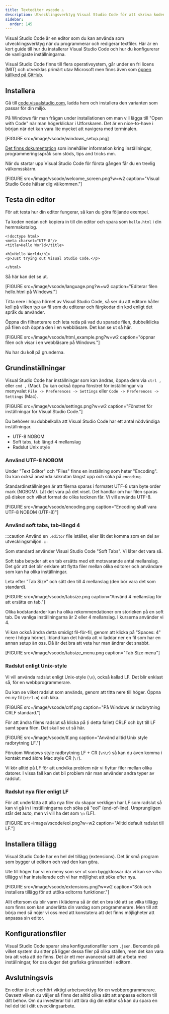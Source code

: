 ```yaml
---
title: Texteditor vscode ⚠️
description: Utvecklingsverktyg Visual Studio Code för att skriva koden i.
sidebar:
  order: 145
---
```


Visual Studio Code är en editor som du kan använda som utvecklingsverktyg när du programmerar och redigerar textfiler. Här är en kort guide till hur du installerar Visual Studio Code och hur du konfigurerar de vanligaste inställningarna.

Visual Studio Code finns till flera operativsystem, går under en fri licens (MIT) och utvecklas primärt utav Microsoft men finns även som [öppen källkod på GitHub](https://github.com/microsoft/vscode).

## Installera

Gå till [code.visualstudio.com](https://code.visualstudio.com/), ladda hem och installera den varianten som passar för din miljö.

På Windows får man frågan under installationen om man vill lägga till "Open with Code" när man högerklickar i Utforskaren. Det är en nice-to-have i början när det kan vara lite mycket att navigera med terminalen.

[FIGURE src=/image/vscode/windows_setup.png]

[Det finns dokumentation](https://code.visualstudio.com/docs) som innehåller information kring inställningar, programmeringsspråk som stöds, tips and tricks mm.

När du startar upp Visual Studio Code för första gången får du en trevlig välkomsskärm.

[FIGURE src=/image/vscode/welcome_screen.png?w=w2 caption="Visual Studio Code hälsar dig välkommen."]

## Testa din editor

För att testa hur din editor fungerar, så kan du göra följande exempel.

Ta koden nedan och kopiera in till din editor och spara som `hello.html` i din hemmakatalog.

```text
<!doctype html>
<meta charset="UTF-8"/>
<title>Hello World</title>

<h1>Hello World</h1>
<p>Just trying out Visual Studio Code.</p>

</html>
```

Så här kan det se ut.

[FIGURE src=/image/vscode/language.png?w=w2 caption="Editerar filen hello.html på Windows."]

Titta nere i högra hörnet av Visual Studio Code, så ser du att editorn håller koll på vilken typ av fil som du editerar och färgkodar din kod enligt det språk du använder.

Öppna din filhanterare och leta reda på vad du sparade filen, dubbelklicka på filen och öppna den i en webbläsare. Det kan se ut så här.

[FIGURE src=/image/vscode/html_example.png?w=w2 caption="öppnar filen och visar i en webbläsare på Windows."]

Nu har du koll på grunderna.

## Grundinställningar

Visual Studio Code har inställningar som kan ändras, öppna dem via `ctrl ,` eller `cmd ,` (Mac). Du kan också öppna fönstret för inställningar via menyvalet `File -> Preferences -> Settings` eller `Code -> Preferences -> Settings` (Mac).

[FIGURE src=/image/vscode/settings.png?w=w2 caption="Fönstret för inställningar för Visual Studio Code."]

Du behöver nu dubbelkolla att Visual Studio Code har ett antal nödvändiga inställningar.

- UTF-8 NOBOM
- Soft tabs, tab längd 4 mellanslag
- Radslut Unix style

### Använd UTF-8 NOBOM

Under "Text Editor" och "Files" finns en inställning som heter "Encoding". Du kan också använda sökrutan längst upp och söka på `encoding`.

Standardinställningen är att filerna sparas i formatet UTF-8 utan byte order mark (NOBOM). Låt det vara på det viset. Det handlar om hur filen sparas på disken och vilket format de olika tecknen får. Vi vill använda UTF-8.

[FIGURE src=/image/vscode/encoding.png caption="Encoding skall vara UTF-8 NOBOM (UTF-8)"]

### Använd soft tabs, tab-längd 4

:::caution
Använd en `.editor` file istället, eller låt det komma som en del av utvecklingsmiljön.
:::

Som standard använder Visual Studio Code "Soft Tabs". Vi låter det vara så.

Soft tabs betyder att en tab ersätts med ett motsvarande antal mellanslag. Det gör att det blir enklare att flytta filer mellan olika editorer och användare som kan ha olika inställningar.

Leta efter "Tab Size" och sätt den till 4 mellanslag (den bör vara det som standard).

[FIGURE src=/image/vscode/tabsize.png caption="Använd 4 mellanslag för att ersätta en tab."]

Olika kodstandarder kan ha olika rekommendationer om storleken på en soft tab. De vanliga inställningarna är 2 eller 4 mellanslag. I kurserna använder vi 4.

Vi kan också ändra detta smidigt fil-för-fil, genom att klicka på "Spaces: 4" nere i högra hörnet. Ibland kan det hända att vi laddar ner en fil som har en annan setup än oss. Då är det bra att veta hur man ändrar det snabbt.

[FIGURE src=/image/vscode/tabsize_menu.png caption="Tab Size menu"]

### Radslut enligt Unix-style

Vi vill använda radslut enligt Unix-style (`\n`), också kallad LF. Det blir enklast så, för en webbprogrammerare.

Du kan se vilket radslut som används, genom att titta nere till höger. Öppna en ny fil (`ctrl-n`) och kika.

[FIGURE src=/image/vscode/crlf.png caption="På Windows är radbrytning CRLF standard."]

För att ändra filens radslut så klicka på (i detta fallet) CRLF och byt till LF samt spara filen. Det skall se ut så här.

[FIGURE src=/image/vscode/lf.png caption="Använd alltid Unix style radbrytning LF."]

Förutom Windows style radbrytning LF + CR (`\n\r`) så kan du även komma i kontakt med äldre Mac style CR (`\r`).

Vi kör alltid på LF för att undvika problem när vi flyttar filer mellan olika datorer. I vissa fall kan det bli problem när man använder andra typer av radslut.

### Radslut nya filer enligt LF

För att underlätta att alla nya filer du skapar verkligen har LF som radslut så kan vi gå in i inställningarna och söka på "eol" (end-of-line). Ursprungligen står det auto, men vi vill ha det som `\n` (LF).

[FIGURE src=image/vscode/eol.png?w=w2 caption="Alltid default radslut till LF."]

## Installera tillägg

Visual Studio Code har en hel del tillägg (extensions). Det är små program som bygger ut editorn och vad den kan göra.

Ute till höger har vi en meny som ser ut som byggklossar där vi kan se vilka tillägg vi har installerade och vi har möjlighet att söka efter nya.

[FIGURE src=/image/vscode/extensions.png?w=w2 caption="Sök och installera tillägg för att utöka editorns funktioner."]

Allt eftersom du blir varm i kläderna så är det en bra idé att se vilka tillägg som finns som kan underlätta din vardag som programmerare. Men till att börja med så nöjer vi oss med att konstatera att det finns möjligheter att anpassa sin editor.

## Konfigurationsfiler

Visual Studio Code sparar sina konfigurationsfiler som `.json`. Beroende på vilket system du sitter på ligger dessa filer på olika ställen, men det kan vara bra att veta att de finns. Det är ett mer avancerat sätt att arbeta med inställningar, för oss duger det grafiska gränssnittet i editorn.

## Avslutningsvis

En editor är ett oerhört viktigt arbetsverktyg för en webbprogrammerare. Oavsett vilken du väljer så finns det alltid olika sätt att anpassa editorn till ditt behov. Om du investerar tid i att lära dig din editor så kan du spara en hel del tid i ditt utvecklingsarbete.
